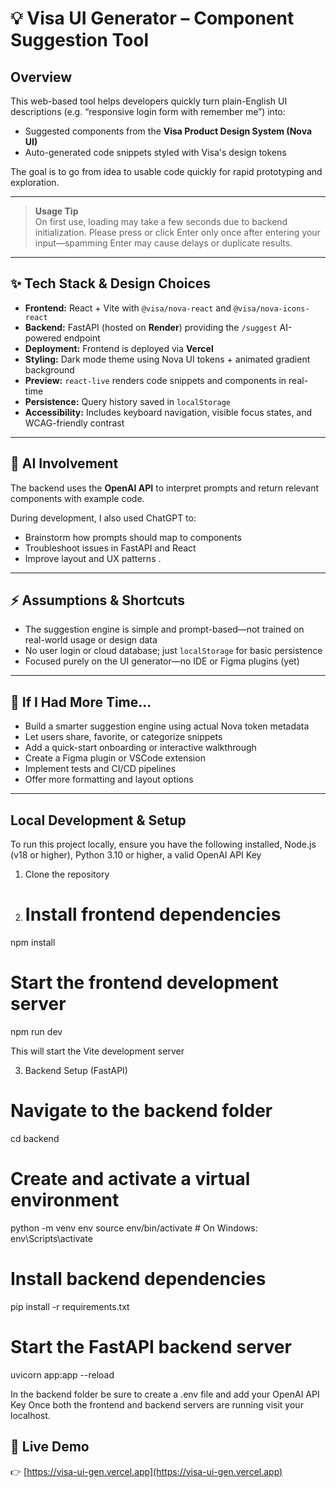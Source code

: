 # 💡 Visa UI Generator – Component Suggestion Tool

## Overview

This web-based tool helps developers quickly turn plain-English UI descriptions (e.g. “responsive login form with remember me”) into:

- Suggested components from the **Visa Product Design System (Nova UI)**
- Auto-generated code snippets styled with Visa's design tokens

The goal is to go from idea to usable code quickly for rapid prototyping and exploration.

---

> **Usage Tip**  
>  On first use, loading may take a few seconds due to backend initialization.
Please press or click Enter only once after entering your input—spamming Enter may cause delays or duplicate results.

---

## ✨ Tech Stack & Design Choices

- **Frontend:** React + Vite with `@visa/nova-react` and `@visa/nova-icons-react`
- **Backend:** FastAPI (hosted on **Render**) providing the `/suggest` AI-powered endpoint
- **Deployment:** Frontend is deployed via **Vercel**
- **Styling:** Dark mode theme using Nova UI tokens + animated gradient background
- **Preview:** `react-live` renders code snippets and components in real-time
- **Persistence:** Query history saved in `localStorage`
- **Accessibility:** Includes keyboard navigation, visible focus states, and WCAG-friendly contrast

---

## 🧠 AI Involvement

The backend uses the **OpenAI API** to interpret prompts and return relevant components with example code.

During development, I also used ChatGPT to:
- Brainstorm how prompts should map to components
- Troubleshoot issues in FastAPI and React
- Improve layout and UX patterns
.

---

## ⚡ Assumptions & Shortcuts

- The suggestion engine is simple and prompt-based—not trained on real-world usage or design data
- No user login or cloud database; just `localStorage` for basic persistence
- Focused purely on the UI generator—no IDE or Figma plugins (yet)

---

## 🚀 If I Had More Time...

- Build a smarter suggestion engine using actual Nova token metadata
- Let users share, favorite, or categorize snippets
- Add a quick-start onboarding or interactive walkthrough
- Create a Figma plugin or VSCode extension
- Implement tests and CI/CD pipelines
- Offer more formatting and layout options

---
## Local Development & Setup
To run this project locally, ensure you have the following installed, Node.js (v18 or higher), Python 3.10 or higher, a valid OpenAI API Key
1. Clone the repository
2. # Install frontend dependencies
npm install
# Start the frontend development server
npm run dev

This will start the Vite development server

3. Backend Setup (FastAPI)
# Navigate to the backend folder
cd backend

# Create and activate a virtual environment
python -m venv env
source env/bin/activate        # On Windows: env\Scripts\activate

# Install backend dependencies
pip install -r requirements.txt

# Start the FastAPI backend server
uvicorn app:app --reload

In the backend folder be sure to create a .env file and add your OpenAI API Key
Once both the frontend and backend servers are running visit your localhost.


## 🔗 Live Demo

👉 [https://visa-ui-gen.vercel.app](https://visa-ui-gen.vercel.app)

